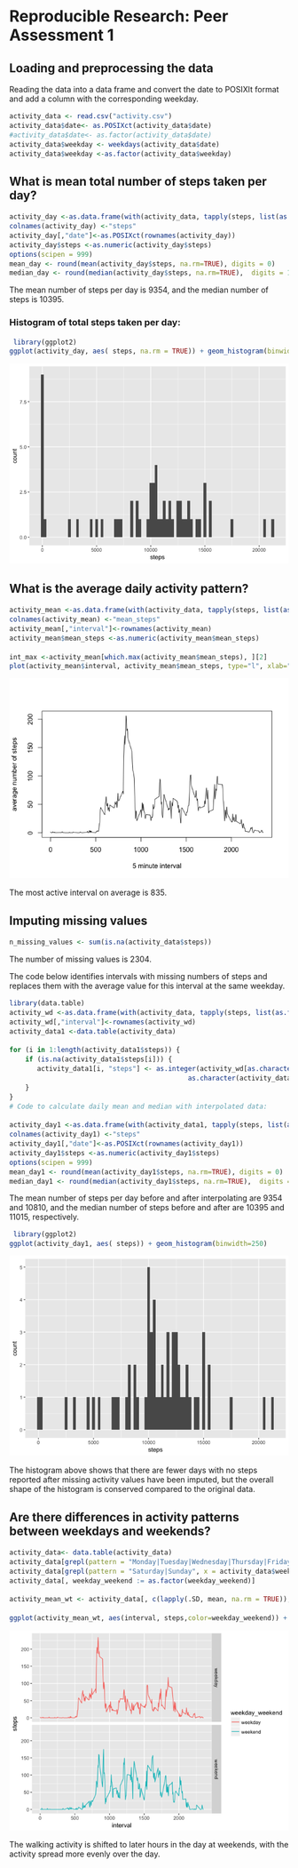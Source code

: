 # Reproducible Research: Peer Assessment 1


## Loading and preprocessing the data
Reading the data into a data frame and convert the date to POSIXlt format and add a column with the corresponding weekday.

```r
activity_data <- read.csv("activity.csv")
activity_data$date<- as.POSIXct(activity_data$date)
#activity_data$date<- as.factor(activity_data$date)
activity_data$weekday <- weekdays(activity_data$date)
activity_data$weekday <-as.factor(activity_data$weekday)
```
## What is mean total number of steps taken per day?



```r
activity_day <-as.data.frame(with(activity_data, tapply(steps, list(as.factor(activity_data$date)),sum, na.rm=TRUE)))
colnames(activity_day) <-"steps"
activity_day[,"date"]<-as.POSIXct(rownames(activity_day))
activity_day$steps <-as.numeric(activity_day$steps)
options(scipen = 999)
mean_day <- round(mean(activity_day$steps, na.rm=TRUE), digits = 0)
median_day <- round(median(activity_day$steps, na.rm=TRUE),  digits = 1)
```

The mean number of steps per day is 9354, and the median number of steps is 10395.

### Histogram of total steps taken per day: 


```r
 library(ggplot2)
ggplot(activity_day, aes( steps, na.rm = TRUE)) + geom_histogram(binwidth=250)  
```

![](PA1_template_files/figure-html/unnamed-chunk-3-1.png)<!-- -->


## What is the average daily activity pattern?


```r
activity_mean <-as.data.frame(with(activity_data, tapply(steps, list(as.factor(activity_data$interval) ),mean, na.rm=TRUE)))
colnames(activity_mean) <-"mean_steps"
activity_mean[,"interval"]<-rownames(activity_mean)
activity_mean$mean_steps <-as.numeric(activity_mean$mean_steps)

int_max <-activity_mean[which.max(activity_mean$mean_steps), ][2]
plot(activity_mean$interval, activity_mean$mean_steps, type="l", xlab="5 minute interval", ylab="average number of steps")
```

![](PA1_template_files/figure-html/unnamed-chunk-4-1.png)<!-- -->

The most active interval on average is 835.


## Imputing missing values


```r
n_missing_values <- sum(is.na(activity_data$steps))
```

The number of missing values is 2304.


The code below identifies intervals with missing numbers of steps and replaces them with the average value for this interval at the same weekday.


```r
library(data.table)
activity_wd <-as.data.frame(with(activity_data, tapply(steps, list(as.factor(activity_data$interval),weekday),mean, na.rm=TRUE)))
activity_wd[,"interval"]<-rownames(activity_wd)
activity_data1 <-data.table(activity_data)

for (i in 1:length(activity_data1$steps)) {
    if (is.na(activity_data1$steps[i])) {
       activity_data1[i, "steps"] <- as.integer(activity_wd[as.character(activity_data1$interval[i]), 
                                             as.character(activity_data1$weekday[i])])
    }
}
# Code to calculate daily mean and median with interpolated data:

activity_day1 <-as.data.frame(with(activity_data1, tapply(steps, list(as.factor(activity_data1$date)),sum, na.rm=TRUE)))
colnames(activity_day1) <-"steps"
activity_day1[,"date"]<-as.POSIXct(rownames(activity_day1))
activity_day1$steps <-as.numeric(activity_day1$steps)
options(scipen = 999)
mean_day1 <- round(mean(activity_day1$steps, na.rm=TRUE), digits = 0)
median_day1 <- round(median(activity_day1$steps, na.rm=TRUE),  digits = 1)
```

The mean number of steps per day before and after interpolating are 9354 and 10810, and the median number of steps before and after are 10395 and 11015, respectively.


```r
 library(ggplot2)
ggplot(activity_day1, aes( steps)) + geom_histogram(binwidth=250)  
```

![](PA1_template_files/figure-html/unnamed-chunk-7-1.png)<!-- -->

The histogram above shows that there are fewer days with no steps reported after missing activity values have been imputed, but the overall shape of the histogram is conserved compared to the original data.

## Are there differences in activity patterns between weekdays and weekends?


```r
activity_data<- data.table(activity_data)
activity_data[grepl(pattern = "Monday|Tuesday|Wednesday|Thursday|Friday", x = activity_data$weekday), "weekday_weekend"] <- "weekday"
activity_data[grepl(pattern = "Saturday|Sunday", x = activity_data$weekday), "weekday_weekend"] <- "weekend"
activity_data[, weekday_weekend := as.factor(weekday_weekend)]

activity_mean_wt <- activity_data[, c(lapply(.SD, mean, na.rm = TRUE)), .SDcols = c("steps"), by = .(interval, `weekday_weekend`)] 

ggplot(activity_mean_wt, aes(interval, steps,color=weekday_weekend)) + geom_line() + facet_grid(weekday_weekend~.)
```

![](PA1_template_files/figure-html/unnamed-chunk-8-1.png)<!-- -->

The walking activity is shifted to later hours in the day at weekends, with the activity spread more evenly over the day.
